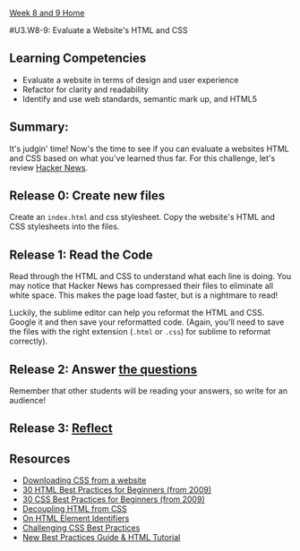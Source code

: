 [Week 8 and 9 Home](../../)

#U3.W8-9: Evaluate a Website's HTML and CSS

## Learning Competencies
- Evaluate a website in terms of design and user experience
- Refactor for clarity and readability
- Identify and use web standards, semantic mark up, and HTML5

## Summary:
It's judgin' time!  Now's the time to see if you can evaluate a websites HTML and CSS based on what you've learned thus far. For this challenge, let's review [Hacker News](https://news.ycombinator.com/news). 

## Release 0: Create new files
Create an `index.html` and css stylesheet. Copy the website's HTML and CSS stylesheets into the files. 

## Release 1: Read the Code
Read through the HTML and CSS to understand what each line is doing.  You may notice that Hacker News has compressed their files to eliminate all white space.  This makes the page load faster, but is a nightmare to read!

Luckily, the sublime editor can help you reformat the HTML and CSS.  Google it and then save your reformatted code.  (Again, you'll need to save the files with the right extension (`.html` or `.css`) for sublime to reformat correctly).

## Release 2: Answer [the questions](my_solution.md)
Remember that other students will be reading your answers, so write for an audience!

## Release 3: [Reflect](../../../references/reflection.md)


## Resources
- [Downloading CSS from a website](http://www.cssbasics.com/download-css-styles-from-a-website/)
- [30 HTML Best Practices for Beginners (from 2009)](http://net.tutsplus.com/tutorials/html-css-techniques/30-html-best-practices-for-beginners/)
- [30 CSS Best Practices for Beginners (from 2009)](http://net.tutsplus.com/tutorials/html-css-techniques/30-css-best-practices-for-beginners/)
- [Decoupling HTML from CSS](http://coding.smashingmagazine.com/2012/04/20/decoupling-html-from-css/)
- [On HTML Element Identifiers](http://nefariousdesigns.co.uk/on-html-element-identifiers.html)
- [Challenging CSS Best Practices](http://coding.smashingmagazine.com/2013/10/21/challenging-css-best-practices-atomic-approach/)
- [New Best Practices Guide & HTML Tutorial](https://www.layar.com/news/blog/2013/04/17/new-best-practices-html-tutorial/) 
